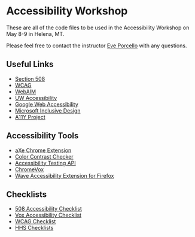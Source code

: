Accessibility Workshop
=========

These are all of the code files to be used in the Accessibility Workshop on May 8-9 in Helena, MT.

Please feel free to contact the instructor [Eve Porcello](eve@moonhighway.com) with any questions.

## Useful Links

* [Section 508](http://www.section508.gov)
* [WCAG](https://www.w3.org/WAI/intro/wcag)
* [WebAIM](http://webaim.org/)
* [UW Accessibility](http://www.washington.edu/accessibility/web/)
* [Google Web Accessibility](https://developers.google.com/web/fundamentals/accessibility/)
* [Microsoft Inclusive Design](https://www.microsoft.com/en-us/design/inclusive)
* [A11Y Project](http://a11yproject.com/resources.html)

## Accessibility Tools

* [aXe Chrome Extension](https://chrome.google.com/webstore/detail/axe/lhdoppojpmngadmnindnejefpokejbdd?hl=en-US )
* [Color Contrast Checker](http://leaverou.github.io/contrast-ratio/)
* [Accessibility Testing API](https://tenon.io/)
* [ChromeVox](http://www.chromevox.com/)
* [Wave Accessibility Extension for Firefox](https://addons.mozilla.org/en-US/firefox/addon/wave-accessibility-tool/)

## Checklists

* [508 Accessibility Checklist](http://webaim.org/standards/508/508checklist.pdf)
* [Vox Accessibility Checklist](http://accessibility.voxmedia.com/)
* [WCAG Checklist](http://webaim.org/standards/wcag/checklist)
* [HHS Checklists](https://www.hhs.gov/web/section-508/making-files-accessible/checklist/)

